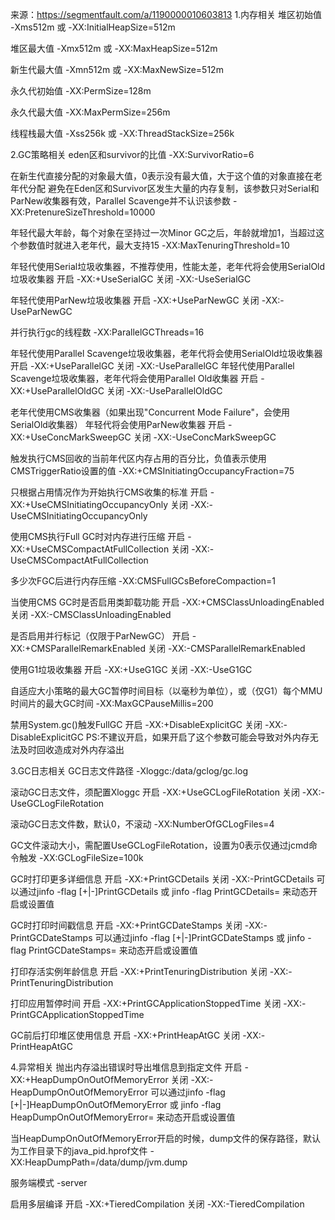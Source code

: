 来源：https://segmentfault.com/a/1190000010603813
1.内存相关
堆区初始值
-Xms512m 或 -XX:InitialHeapSize=512m

堆区最大值
-Xmx512m 或 -XX:MaxHeapSize=512m

新生代最大值
-Xmn512m 或 -XX:MaxNewSize=512m

永久代初始值
-XX:PermSize=128m

永久代最大值
-XX:MaxPermSize=256m

线程栈最大值
-Xss256k 或 -XX:ThreadStackSize=256k


2.GC策略相关
eden区和survivor的比值
-XX:SurvivorRatio=6

在新生代直接分配的对象最大值，0表示没有最大值，大于这个值的对象直接在老年代分配
避免在Eden区和Survivor区发生大量的内存复制，该参数只对Serial和ParNew收集器有效，Parallel Scavenge并不认识该参数
-XX:PretenureSizeThreshold=10000

年轻代最大年龄，每个对象在坚持过一次Minor GC之后，年龄就增加1，当超过这个参数值时就进入老年代，最大支持15
-XX:MaxTenuringThreshold=10

年轻代使用Serial垃圾收集器，不推荐使用，性能太差，老年代将会使用SerialOld垃圾收集器
开启 -XX:+UseSerialGC
关闭 -XX:-UseSerialGC

年轻代使用ParNew垃圾收集器
开启 -XX:+UseParNewGC
关闭 -XX:-UseParNewGC

并行执行gc的线程数
-XX:ParallelGCThreads=16

年轻代使用Parallel Scavenge垃圾收集器，老年代将会使用SerialOld垃圾收集器
开启 -XX:+UseParallelGC
关闭 -XX:-UseParallelGC
年轻代使用Parallel Scavenge垃圾收集器，老年代将会使用Parallel Old收集器
开启 -XX:+UseParallelOldGC
关闭 -XX:-UseParallelOldGC

老年代使用CMS收集器（如果出现"Concurrent Mode Failure"，会使用SerialOld收集器）
年轻代将会使用ParNew收集器
开启 -XX:+UseConcMarkSweepGC
关闭 -XX:-UseConcMarkSweepGC

触发执行CMS回收的当前年代区内存占用的百分比，负值表示使用CMSTriggerRatio设置的值
-XX:+CMSInitiatingOccupancyFraction=75

只根据占用情况作为开始执行CMS收集的标准
开启 -XX:+UseCMSInitiatingOccupancyOnly
关闭 -XX:-UseCMSInitiatingOccupancyOnly

使用CMS执行Full GC时对内存进行压缩
开启 -XX:+UseCMSCompactAtFullCollection
关闭 -XX:-UseCMSCompactAtFullCollection

多少次FGC后进行内存压缩
-XX:CMSFullGCsBeforeCompaction=1

当使用CMS GC时是否启用类卸载功能
开启 -XX:+CMSClassUnloadingEnabled
关闭 -XX:-CMSClassUnloadingEnabled

是否启用并行标记（仅限于ParNewGC）
开启 -XX:+CMSParallelRemarkEnabled
关闭 -XX:-CMSParallelRemarkEnabled

使用G1垃圾收集器
开启 -XX:+UseG1GC
关闭 -XX:-UseG1GC

自适应大小策略的最大GC暂停时间目标（以毫秒为单位），或（仅G1）每个MMU时间片的最大GC时间
-XX:MaxGCPauseMillis=200

禁用System.gc()触发FullGC
开启 -XX:+DisableExplicitGC
关闭 -XX:-DisableExplicitGC
PS:不建议开启，如果开启了这个参数可能会导致对外内存无法及时回收造成对外内存溢出

3.GC日志相关
GC日志文件路径
-Xloggc:/data/gclog/gc.log

滚动GC日志文件，须配置Xloggc
开启 -XX:+UseGCLogFileRotation
关闭 -XX:-UseGCLogFileRotation

滚动GC日志文件数，默认0，不滚动
-XX:NumberOfGCLogFiles=4

GC文件滚动大小，需配置UseGCLogFileRotation，设置为0表示仅通过jcmd命令触发
-XX:GCLogFileSize=100k

GC时打印更多详细信息
开启 -XX:+PrintGCDetails
关闭 -XX:-PrintGCDetails
可以通过jinfo -flag [+|-]PrintGCDetails <pid> 或 jinfo -flag PrintGCDetails=<value> <pid> 来动态开启或设置值

GC时打印时间戳信息
开启 -XX:+PrintGCDateStamps
关闭 -XX:-PrintGCDateStamps
可以通过jinfo -flag [+|-]PrintGCDateStamps <pid> 或 jinfo -flag PrintGCDateStamps=<value> <pid> 来动态开启或设置值

打印存活实例年龄信息
开启 -XX:+PrintTenuringDistribution
关闭 -XX:-PrintTenuringDistribution

打印应用暂停时间
开启 -XX:+PrintGCApplicationStoppedTime
关闭 -XX:-PrintGCApplicationStoppedTime

GC前后打印堆区使用信息
开启 -XX:+PrintHeapAtGC
关闭 -XX:-PrintHeapAtGC

4.异常相关
抛出内存溢出错误时导出堆信息到指定文件
开启 -XX:+HeapDumpOnOutOfMemoryError
关闭 -XX:-HeapDumpOnOutOfMemoryError
可以通过jinfo -flag [+|-]HeapDumpOnOutOfMemoryError <pid> 或 jinfo -flag HeapDumpOnOutOfMemoryError=<value> <pid> 来动态开启或设置值

当HeapDumpOnOutOfMemoryError开启的时候，dump文件的保存路径，默认为工作目录下的java_pid<pid>.hprof文件
-XX:HeapDumpPath=/data/dump/jvm.dump

服务端模式
-server

启用多层编译
开启 -XX:+TieredCompilation
关闭 -XX:-TieredCompilation